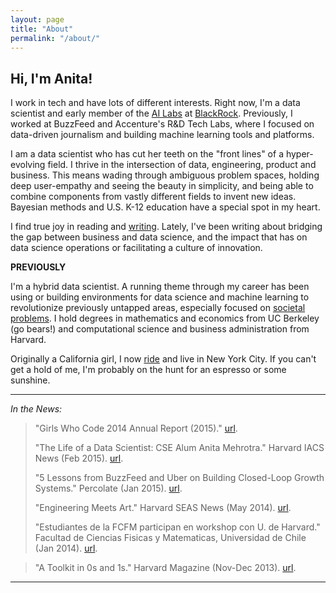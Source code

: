 ```yaml
---
layout: page
title: "About"
permalink: "/about/"
---
```


## Hi, I'm Anita! 

I work in tech and have lots of different interests. Right now, I'm a data scientist and early member of the [AI Labs](https://www.ft.com/content/4f5720ce-1552-11e8-9376-4a6390addb44) at [BlackRock](https://www.blackrock.com/us/individual). Previously, I worked at BuzzFeed and Accenture's R&D Tech Labs, where I focused on data-driven journalism and building machine learning tools and platforms.

I am a data scientist who has cut her teeth on the "front lines" of a hyper-evolving field. I thrive in the intersection of data, engineering, product and business. This means wading through ambiguous problem spaces, holding deep user-empathy and seeing the beauty in simplicity, and being able to combine components from vastly different fields  to invent new ideas. Bayesian methods and U.S. K-12 education have a special spot in my heart. 

I find true joy in reading and [writing](https://anitamehrotra.me/). Lately, I've been writing about bridging the gap between business and data science, and the impact that has on data science operations or facilitating a culture of innovation. 

**PREVIOUSLY**

I'm a hybrid data scientist. A running theme through my career has been using or building environments for data science and machine learning to revolutionize previously untapped areas, especially focused on [societal problems](https://www.wired.com/story/inside-vhacks-first-ever-vatican-hackathon/). I hold degrees in mathematics and economics from UC Berkeley (go bears!) and computational science and business administration from Harvard. 

Originally a California girl, I now [ride](https://www.soul-cycle.com/) and live in New York City. If you can't get a hold of me, I'm probably on the hunt for an espresso or some sunshine.

***

*In the News:*

> "Girls Who Code 2014 Annual Report (2015)." [url](https://girlswhocode.com/2014report/).
>
> "The Life of a Data Scientist: CSE Alum Anita Mehrotra." Harvard IACS News (Feb 2015). [url](https://iacs.seas.harvard.edu/news/life-data-scientist-cse-alum-anita-mehrotra).
>
> "5 Lessons from BuzzFeed and Uber on Building Closed-Loop Growth Systems." Percolate (Jan 2015). [url](https://blog.percolate.com/2015/01/5-lessons-buzzfeed-uber-building-closed-loop-growth-systems/).
>
> "Engineering Meets Art." Harvard SEAS News (May 2014). [url](http://www.seas.harvard.edu/news/2014/05/engineering-meets-art).
>
> "Estudiantes de la FCFM participan en workshop con U. de Harvard." Facultad de Ciencias Fisicas y Matematicas, Universidad de Chile (Jan 2014). [url](http://ingenieria.uchile.cl/noticias/98323/estudiantes-de-la-fcfm-participan-en-workshop-con-u-de-harvard).

> "A Toolkit in 0s and 1s." Harvard Magazine (Nov-Dec 2013). [url](http://harvardmagazine.com/2013/11/a-toolkit-in-0s-and-1s).

***